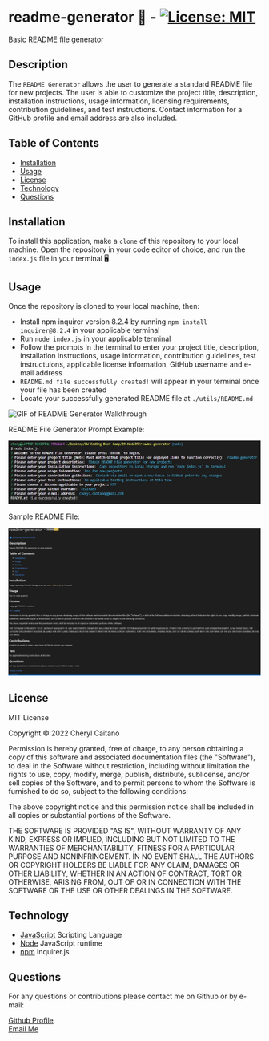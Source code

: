 # readme-generator 📄 - [![License: MIT](https://img.shields.io/badge/License-MIT-yellow.svg)](https://opensource.org/licenses/MIT)
Basic README file generator
## **Description**

The `README Generator` allows the user to generate a standard README file for new projects. The user is able to customize the project title, description, installation instructions, usage information, licensing requirements, contribution guidelines, and test instructions. Contact information for a GitHub profile and email address are also included.

## **Table of Contents**

- [Installation](#installation)
- [Usage](#usage)
- [License](#license)
- [Technology](#technology)
- [Questions](#questions)

## **Installation**

To install this application, make a `clone` of this repository to your local machine. Open the repository in your code editor of choice, and run the `index.js` file in your terminal 🖥️

## **Usage**

Once the repository is cloned to your local machine, then:

- Install npm inquirer version 8.2.4 by running `npm install inquirer@8.2.4` in your applicable terminal
- Run `node index.js` in your applicable terminal
- Follow the prompts in the terminal to enter your project title, description, installation instructions, usage information, contribution guidelines, test instructuions, applicable license information, GitHub username and e-mail address
- `README.md file successfully created!` will appear in your terminal once your file has been created
- Locate your successfully generated README file at `./utils/README.md`

![GIF of README Generator Walkthrough](./assets/readme-generator.gif)

README File Generator Prompt Example:

![Screenshot of README Generator Prompt in Terminal](./assets/prompt-screenshot.JPG)

Sample README File:

![Screenshot of Sample README](./assets/sample-readme.JPG)

## **License**

<p>
MIT License

Copyright &copy; 2022 Cheryl Caitano

Permission is hereby granted, free of charge, to any person obtaining a copy
of this software and associated documentation files (the "Software"), to deal
in the Software without restriction, including without limitation the rights
to use, copy, modify, merge, publish, distribute, sublicense, and/or sell
copies of the Software, and to permit persons to whom the Software is
furnished to do so, subject to the following conditions:

The above copyright notice and this permission notice shall be included in all
copies or substantial portions of the Software.

THE SOFTWARE IS PROVIDED "AS IS", WITHOUT WARRANTY OF ANY KIND, EXPRESS OR
IMPLIED, INCLUDING BUT NOT LIMITED TO THE WARRANTIES OF MERCHANTABILITY,
FITNESS FOR A PARTICULAR PURPOSE AND NONINFRINGEMENT. IN NO EVENT SHALL THE
AUTHORS OR COPYRIGHT HOLDERS BE LIABLE FOR ANY CLAIM, DAMAGES OR OTHER
LIABILITY, WHETHER IN AN ACTION OF CONTRACT, TORT OR OTHERWISE, ARISING FROM,
OUT OF OR IN CONNECTION WITH THE SOFTWARE OR THE USE OR OTHER DEALINGS IN THE
SOFTWARE.

</p>

## **Technology**

- [JavaScript](https://www.javascript.com/) Scripting Language
- [Node](https://nodejs.org/en/) JavaScript runtime
- [npm](https://www.npmjs.com/) Inquirer.js

## **Questions**

For any questions or contributions please contact me on Github or by e-mail:

[Github Profile](https://www.github.com/ccaitano)  
[Email Me](mailto:cheryl.caitano@gmail.com)